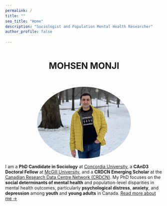 ```yaml
---
permalink: /
title: ""
seo_title: "Home"
description: "Sociologist and Population Mental Health Researcher"
author_profile: false

---
```


<div style="text-align: center; margin-top: 50px;">
  <h1 style="margin-bottom: 30px;">MOHSEN MONJI</h1>
</div>
<p style="text-align: center;">
  <img src="images/profile.PNG" alt="Profile Picture of Mohsen Monji" style="max-width: 300px; height: auto; border-radius: 50%; margin-top: 20px;">
</p>

I am a **PhD Candidate in Sociology** at [Concordia University](https://www.concordia.ca/artsci/sociology-anthropology.html), a **CAnD3 Doctoral Fellow** at [McGill University](https://www.mcgill.ca/cand3/our-people/fellows-2024-25), and a **CRDCN Emerging Scholar** at the [Canadian Research Data Centre Network (CRDCN)](https://crdcn.ca). My PhD focuses on the **social determinants of mental health** and population-level disparities in mental health outcomes, particularly **psychological distress**, **anxiety**, and **depression** among **youth** and **young adults** in Canada. [Read more about me →](/about-me/)
